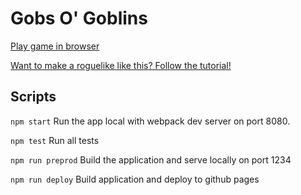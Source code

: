 # Gobs O' Goblins

[Play game in browser](https://luetkemj.github.io/gobs-o-goblins/)

[Want to make a roguelike like this? Follow the tutorial!](https://github.com/luetkemj/jsrlt)

## Scripts

`npm start` Run the app local with webpack dev server on port 8080.

`npm test` Run all tests

`npm run preprod` Build the application and serve locally on port 1234

`npm run deploy` Build application and deploy to github pages
